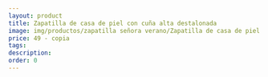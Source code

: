 ```yaml
---
layout: product
title: Zapatilla de casa de piel con cuña alta destalonada 
image: img/productos/zapatilla señora verano/Zapatilla de casa de piel con cuña alta destalonada =49 - copia.webp
price: 49 - copia
tags: 
description: 
order: 0
---
```


